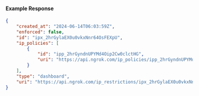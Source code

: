 <!-- Code generated for API Clients. DO NOT EDIT. -->

#### Example Response

```json
{
	"created_at": "2024-06-14T06:03:59Z",
	"enforced": false,
	"id": "ipx_2hrGylaEX0u0vkxNnr64OsFEXpU",
	"ip_policies": [
		{
			"id": "ipp_2hrGyndnUPYMd4Oip2Cw0clctHG",
			"uri": "https://api.ngrok.com/ip_policies/ipp_2hrGyndnUPYMd4Oip2Cw0clctHG"
		}
	],
	"type": "dashboard",
	"uri": "https://api.ngrok.com/ip_restrictions/ipx_2hrGylaEX0u0vkxNnr64OsFEXpU"
}
```
